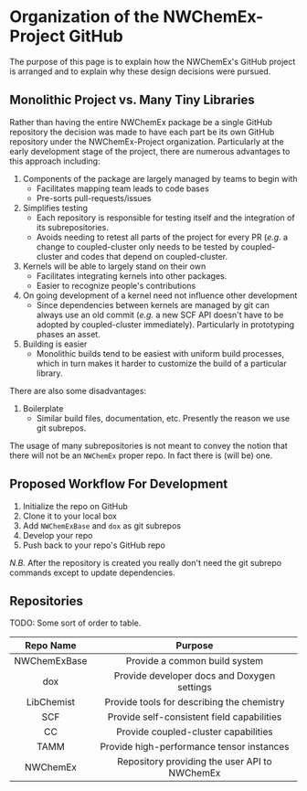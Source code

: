 Organization of the NWChemEx-Project GitHub
===========================================

The purpose of this page is to explain how the NWChemEx's GitHub project is
arranged and to explain why these design decisions were pursued.

Monolithic Project vs. Many Tiny Libraries
------------------------------------------

Rather than having the entire NWChemEx package be a single GitHub repository the
decision was made to have each part be its own GitHub repository under the
NWChemEx-Project organization.  Particularly at the early development stage of
the project, there are numerous advantages to this approach including:

1. Components of the package are largely managed by teams to begin with
   - Facilitates mapping team leads to code bases
   - Pre-sorts pull-requests/issues
2. Simplifies testing
   - Each repository is responsible for testing itself and the integration of
   its subrepositories.
   - Avoids needing to retest all parts of the project for every PR (*e.g.* a
   change to coupled-cluster only needs to be tested by coupled-cluster and
   codes that depend on coupled-cluster.
3. Kernels will be able to largely stand on their own
   - Facilitates integrating kernels into other packages.
   - Easier to recognize people's contributions
4. On going development of a kernel need not influence other development
   - Since dependencies between kernels are managed by git can always use an
   old commit (*e.g.* a new SCF API doesn't have to be adopted by
   coupled-cluster immediately).  Particularly in prototyping phases an asset.
5. Building is easier
   -  Monolithic builds tend to be easiest with uniform build processes, which
   in turn makes it harder to customize the build of a particular library.

There are also some disadvantages:

1. Boilerplate
   - Similar build files, documentation, etc.  Presently the reason we use git
   subrepos.

The usage of many subrepositories is not meant to convey the notion that there
will not be an `NWChemEx` proper repo.  In fact there is (will be) one.


Proposed Workflow For Development
---------------------------------

1. Initialize the repo on GitHub
2. Clone it to your local box
3. Add `NWChemExBase` and `dox` as git subrepos
4. Develop your repo
5. Push back to your repo's GitHub repo

*N.B.* After the repository is created you really don't need the git subrepo
commands except to update dependencies.


Repositories
------------

TODO: Some sort of order to table.

|    Repo Name    |  Purpose                                                  |
| :-------------: | :-------------------------------------------------------: |
| NWChemExBase    | Provide a common build system                             |
| dox             | Provide developer docs and Doxygen settings               |
| LibChemist      | Provide tools for describing the chemistry                |
| SCF             | Provide self-consistent field capabilities                |
| CC              | Provide coupled-cluster capabilities                      |
| TAMM            | Provide high-performance tensor instances                 |
| NWChemEx        | Repository providing the user API to NWChemEx             |
